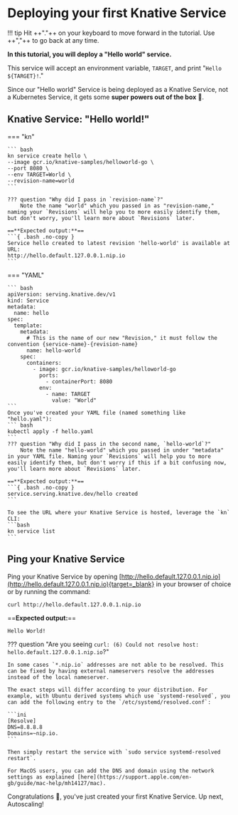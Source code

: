 # Deploying your first Knative Service
!!! tip
    Hit ++"."++ on your keyboard to move forward in the tutorial. Use ++","++ to go back at any time.

**In this tutorial, you will deploy a "Hello world" service.**

This service will accept an environment variable, `TARGET`, and print "`Hello ${TARGET}!`."

Since our "Hello world" Service is being deployed as a Knative Service, not a Kubernetes Service, it gets some **super powers out of the box** :rocket:.

## Knative Service: "Hello world!"
=== "kn"

    ``` bash
    kn service create hello \
    --image gcr.io/knative-samples/helloworld-go \
    --port 8080 \
    --env TARGET=World \
    --revision-name=world
    ```

    ??? question "Why did I pass in `revision-name`?"
        Note the name "world" which you passed in as "revision-name," naming your `Revisions` will help you to more easily identify them, but don't worry, you'll learn more about `Revisions` later.

    ==**Expected output:**==
    ```{ .bash .no-copy }
    Service hello created to latest revision 'hello-world' is available at URL:
    http://hello.default.127.0.0.1.nip.io
    ```

=== "YAML"

    ``` bash
    apiVersion: serving.knative.dev/v1
    kind: Service
    metadata:
      name: hello
    spec:
      template:
        metadata:
          # This is the name of our new "Revision," it must follow the convention {service-name}-{revision-name}
          name: hello-world
        spec:
          containers:
            - image: gcr.io/knative-samples/helloworld-go
              ports:
                - containerPort: 8080
              env:
                - name: TARGET
                  value: "World"
    ```
    Once you've created your YAML file (named something like "hello.yaml"):
    ``` bash
    kubectl apply -f hello.yaml
    ```
    ??? question "Why did I pass in the second name, `hello-world`?"
        Note the name "hello-world" which you passed in under "metadata" in your YAML file. Naming your `Revisions` will help you to more easily identify them, but don't worry if this if a bit confusing now, you'll learn more about `Revisions` later.

    ==**Expected output:**==
    ```{ .bash .no-copy }
    service.serving.knative.dev/hello created
    ```

    To see the URL where your Knative Service is hosted, leverage the `kn` CLI:
    ```bash
    kn service list
    ```
## Ping your Knative Service
Ping your Knative Service by opening [http://hello.default.127.0.0.1.nip.io](http://hello.default.127.0.0.1.nip.io){target=_blank} in your browser of choice or by running the command:

```
curl http://hello.default.127.0.0.1.nip.io
```


==**Expected output:**==
```{ .bash .no-copy }
Hello World!
```

??? question "Are you seeing `curl: (6) Could not resolve host: hello.default.127.0.0.1.nip.io`?"

    In some cases `*.nip.io` addresses are not able to be resolved. This can be fixed by having external nameservers resolve the addresses instead of the local nameserver.

    The exact steps will differ according to your distribution. For example, with Ubuntu derived systems which use `systemd-resolved`, you can add the following entry to the `/etc/systemd/resolved.conf`:

    ```ini
    [Resolve]
    DNS=8.8.8.8
    Domains=~nip.io.
    ```

    Then simply restart the service with `sudo service systemd-resolved restart`.

    For MacOS users, you can add the DNS and domain using the network settings as explained [here](https://support.apple.com/en-gb/guide/mac-help/mh14127/mac).

Congratulations :tada:, you've just created your first Knative Service. Up next, Autoscaling!
